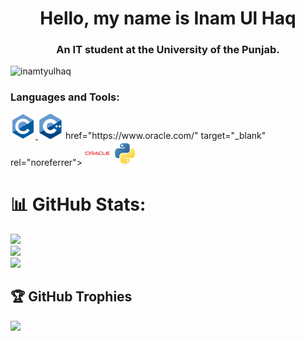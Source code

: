 <h1 align="center">Hello, my name is Inam Ul Haq</h1>
<h3 align="center">An IT student at the University of the Punjab.</h3>

<p align="left"> <img src="https://komarev.com/ghpvc/?username=inamtyulhaq&label=Profile%20views&color=0e75b6&style=flat" alt="inamtyulhaq" /> </p>

<h3 align="left">Languages and Tools:</h3>
<p align="left"> <a href="https://www.cprogramming.com/" target="_blank" rel="noreferrer"> <img src="https://raw.githubusercontent.com/devicons/devicon/master/icons/c/c-original.svg" alt="c" width="40" height="40"/> </a>
<img src="https://raw.githubusercontent.com/devicons/devicon/master/icons/cplusplus/cplusplus-original.svg" alt="cplusplus" width="40" height="40"/> </a>
href="https://www.oracle.com/" target="_blank" rel="noreferrer"> <img src="https://raw.githubusercontent.com/devicons/devicon/master/icons/oracle/oracle-original.svg" alt="oracle" width="40" height="40"/> </a> <a href="https://www.python.org" target="_blank" rel="noreferrer"> <img src="https://raw.githubusercontent.com/devicons/devicon/master/icons/python/python-original.svg" alt="python" width="40" height="40"/> </a> </p>

# 📊 GitHub Stats:
![](https://github-readme-stats.vercel.app/api?username=inamtyulhaq&theme=dark&hide_border=false&include_all_commits=false&count_private=false)<br/>
![](https://github-readme-streak-stats.herokuapp.com/?user=inamtyulhaq&theme=dark&hide_border=false)<br/>
![](https://github-readme-stats.vercel.app/api/top-langs/?username=inamtyulhaq&theme=dark&hide_border=false&include_all_commits=false&count_private=false&layout=compact)

## 🏆 GitHub Trophies
![](https://github-profile-trophy.vercel.app/?username=inamtyulhaq&theme=radical&no-frame=false&no-bg=true&margin-w=4)
